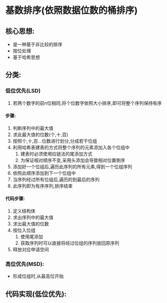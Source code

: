# 基数排序(依照数据位数的桶排序)

## 核心思想:

- 是一种基于非比较的排序
- 按位处理
- 基于哈希思想

## 分类:

### 低位优先(LSD)

1. 若两个数字的前n位相同,将个位数字依照大小排序,即可将整个序列保持有序

#### 步骤:

1. 判断序列中的最大值
2. 求此最大值的位数(个,十,百)
3. 按照个,十,百...位数进行划分,分成若干位组
4. 利用哈希表建表的方式将整个序列的元素添加入各个位组中
   1. 建表时必须使用拉链法的尾添加方式
   2. 为保证相对顺序不变,采用头添加会导致相对位置倒序
5. 添加好一个位组后,遍历此序列的所有元素,得到一个位组序列
6. 依照此顺序添加到下一个位组中
7. 当序列经过所有位组后,遍历的到最后的序列
8. 此序列即为有序序列,排序结束

#### 代码步骤:

1. 定义结构体
2. 求出序列中的最大值
3. 求出最大值的位数
4. 按位入位组
   1. 使用尾添加
   2. 获取序列时可以直接将经过位组的序列放回原序列
5. 释放对应申请空间

### 高位优先(MSD):

- 形成位组时,从最高位开始

## 代码实现(低位优先):



​                                                                                                                                                                                                                                                                                                                                                                                                                                                                                                                                                   
